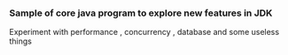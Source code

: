 ### Sample of core java program to explore new features in JDK
Experiment with performance , concurrency , database and some useless things

